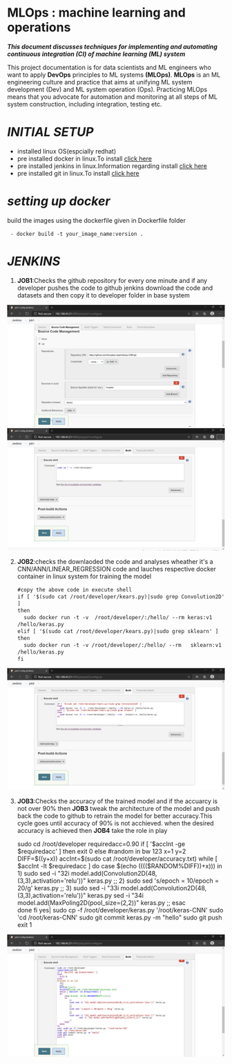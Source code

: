 # MLOps : machine learning and operations
***This document discusses techniques for implementing and automating continuous integration (CI) of machine learning (ML) system***  

This project documentation is for data scientists and ML engineers who want to apply **DevOps** principles to ML systems **(MLOps)**. **MLOps** is an ML engineering culture and practice that aims at unifying ML system development (Dev) and ML system operation (Ops). Practicing MLOps means that you advocate for automation and monitoring at all steps of ML system construction, including integration, testing etc.

# ***INITIAL SETUP***
 * installed linux OS(espcially redhat) 
 * pre installed docker in linux.To install [click here](https://docs.docker.com/engine/install/)
 * pre installed jenkins in linux.Information regarding install [click here](https://www.jenkins.io/download/)
 * pre installed git in linux.To install [click here](https://git-scm.com/download/linux)

# ***setting up docker***
 build the images using the dockerfile given in Dockerfile folder 
     
     - docker build -t your_image_name:version .
      
# ***JENKINS***  
1) **JOB1**:Checks the github repository for every one minute and if any developer pushes the code to github jenkins download the code and datasets and then copy it to developer folder in base system 
   
![](images/image2.png)
![](images/image3.png)



2) **JOB2**:checks the downlaoded the code and analyses wheather it's a CNN/ANN/LINEAR_REGRESSION code and lauches respective docker container in linux system for training the model

       #copy the above code in execute shell
       if [ '$(sudo cat /root/developer/kears.py)|sudo grep Convolution2D' ]
       then
         sudo docker run -t -v  /root/developer/:/hello/ --rm keras:v1 /hello/keras.py 
       elif [ '$(sudo cat /root/developer/kears.py)|sudo grep sklearn' ]
       then
         sudo docker run -t -v /root/developer/:/hello/ --rm   sklearn:v1 /hello/keras.py
       fi
![](images/image4.png)




3) **JOB3**:Checks the accuracy of the trained model and if the accuarcy is not over 90% then **JOB3** tweak the architecture of the model and push back the code to github to retrain the model for  better accuracy.This cycle goes until accuracy of 90% is not acchieved.
when the desired accuracy is achieved then **JOB4** take the role in play
        
    sudo cd /root/developer
    requiredacc=0.90
    if [ '$accInt -ge $requiredacc' ]
    then 
      exit 0
    else
    #random in bw 123
    x=1
    y=2
    DIFF=$((y+x))
    accInt=$(sudo cat /root/developer/accuracy.txt)
    while [ $accInt -lt $requiredacc ] 
    do
	   case $(echo  $(($(($RANDOM%DIFF))+x))) 
	   in
		   1)
		   sudo sed -i "32i model.add(Convolution2D(48,(3,3),activation='relu'))" keras.py
		   ;;
		   2)
		   sudo sed 's/epoch = 10/epoch = 20/g' keras.py
		   ;;
		   3)
		   sudo sed -i "33i model.add(Convolution2D(48,(3,3),activation='relu'))" keras.py
                  sed -i "34i model.add(MaxPoling2D(pool_size=(2,2))" keras.py
		   ;;
	    esac	
     done
    fi
    yes| sudo cp -f /root/developer/keras.py '/root/keras-CNN'
    sudo 'cd /root/keras-CNN'
    sudo git commit keras.py -m "hello"
    sudo git push
    exit 1

![](images/image5.png)

